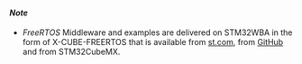 #### *Note*

 * *FreeRTOS* Middleware and examples are delivered on STM32WBA in the form of X-CUBE-FREERTOS that is available from [st.com](https://www.st.com/en/embedded-software/x-cube-freertos.html), from [GitHub](https://github.com/STMicroelectronics/x-cube-freertos) and from STM32CubeMX.